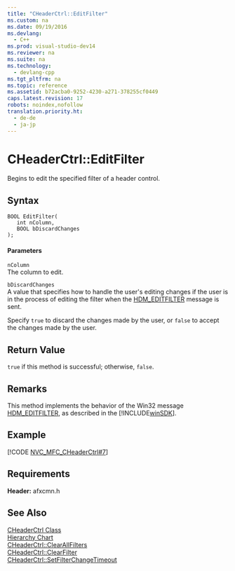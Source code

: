 ```yaml
---
title: "CHeaderCtrl::EditFilter"
ms.custom: na
ms.date: 09/19/2016
ms.devlang: 
  - C++
ms.prod: visual-studio-dev14
ms.reviewer: na
ms.suite: na
ms.technology: 
  - devlang-cpp
ms.tgt_pltfrm: na
ms.topic: reference
ms.assetid: b72acba0-9252-4230-a271-378255cf0449
caps.latest.revision: 17
robots: noindex,nofollow
translation.priority.ht: 
  - de-de
  - ja-jp
---
```

# CHeaderCtrl::EditFilter
Begins to edit the specified filter of a header control.  
  
## Syntax  
  
```  
BOOL EditFilter(  
   int nColumn,  
   BOOL bDiscardChanges  
);  
```  
  
#### Parameters  
 `nColumn`  
 The column to edit.  
  
 `bDiscardChanges`  
 A value that specifies how to handle the user's editing changes if the user is in the process of editing the filter when the [HDM_EDITFILTER](http://msdn.microsoft.com/library/windows/desktop/bb775312) message is sent.  
  
 Specify `true` to discard the changes made by the user, or `false` to accept the changes made by the user.  
  
## Return Value  
 `true` if this method is successful; otherwise, `false`.  
  
## Remarks  
 This method implements the behavior of the Win32 message [HDM_EDITFILTER](http://msdn.microsoft.com/library/windows/desktop/bb775312), as described in the [!INCLUDE[winSDK](../vs140/includes/winSDK_md.md)].  
  
## Example  
 [!CODE [NVC_MFC_CHeaderCtrl#7](../CodeSnippet/VS_Snippets_Cpp/NVC_MFC_CHeaderCtrl#7)]  
  
## Requirements  
 **Header:** afxcmn.h  
  
## See Also  
 [CHeaderCtrl Class](../vs140/CHeaderCtrl-Class.md)   
 [Hierarchy Chart](../vs140/Hierarchy-Chart.md)   
 [CHeaderCtrl::ClearAllFilters](../vs140/CHeaderCtrl--ClearAllFilters.md)   
 [CHeaderCtrl::ClearFilter](../vs140/CHeaderCtrl--ClearFilter.md)   
 [CHeaderCtrl::SetFilterChangeTimeout](../vs140/CHeaderCtrl--SetFilterChangeTimeout.md)